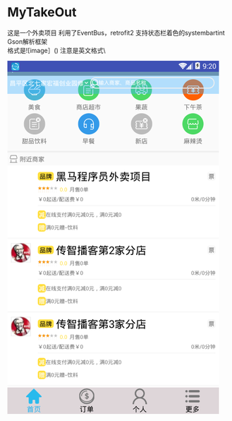 # MyTakeOut
这是一个外卖项目  利用了EventBus，retrofit2  支持状态栏着色的systembartint  Gson解析框架\
格式是![image］() 注意是英文格式\


![image](https://github.com/Soberlin/MyTakeOut/blob/master/screenshots/device-2017-11-08-092058.png)